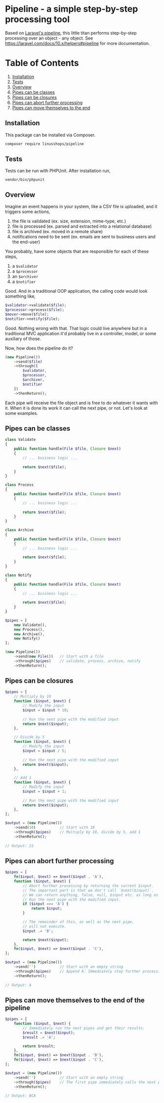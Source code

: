 # Pipeline - a simple step-by-step processing tool

Based on [Laravel's pipeline](https://laravel.com/api/master/Illuminate/Pipeline/Pipeline.html), this little titan
performs step-by-step processing over an object - any object. See https://laravel.com/docs/10.x/helpers#pipeline for more documentation.


# Table of Contents
1. [Installation](#installation)
1. [Tests](#tests)
1. [Overview](#overview)
1. [Pipes can be classes](#pipes-can-be-classes)
4. [Pipes can be closures](#pipes-can-be-closures)
2. [Pipes can abort further processing](#pipes-can-abort-further-processing)
3. [Pipes can move themselves to the end](#pipes-can-move-themselves-to-the-end-of-the-pipeline)

## Installation
This package can be installed via Composer. 

```bash 
composer require linusshops/pipeline
```

## Tests
Tests can be run with PHPUnit. After installation run, 

```bash'
vendor/bin/phpunit
```

## Overview
Imagine an event happens in your system, like a CSV file is uploaded, and it triggers some actions,

1. the file is validated (ex. size, extension, mime-type, etc.)
2. file is processed (ex. parsed and extracted into a relational database)
3. file is archived (ex. moved in a remote share)
4. notifications need to be sent (ex. emails are sent to business users and the end-user)

You probably, have some objects that are responsible for each of these steps,

1. a ```$validator```
2. a ```$processor```
3. an ```$archiver```
4. a ```$notifier```

Good. And in a traditional OOP application, the calling code would look something like,

```php
$validator->validate($file);
$processor->process($file);
$mover->move($file);
$notifier->notify($file);
```

Good. Nothing wrong with that. That logic could live anywhere but in a traditional MVC application it'd probably live in
a controller, model, or some auxiliary of those.

Now, how does the pipeline do it?

```php
(new Pipeline())
    ->send($file)
    ->through([
        $validator,
        $processor,
        $archiver,
        $notifier
    ])
    ->thenReturn();
```

Each pipe will receive the file object and is free to do whatever it wants with it. When it is done its work it can call the next pipe, or not. Let's look at some examples.

## Pipes can be classes
```php
class Validate
{
    public function handle(File $file, Closure $next)
    {        
        // ... business logic ...
    
        return $next($file);
    }
}

class Process
{
    public function handle(File $file, Closure $next)
    {        
        // ... business logic ...
    
        return $next($file);
    }
}

class Archive
{
    public function handle(File $file, Closure $next)
    {        
        // ... business logic ...
    
        return $next($file);
    }
}

class Notify
{
    public function handle(File $file, Closure $next)
    {        
        // ... business logic ...
    
        return $next($file);
    }
}

$pipes = [
    new Validate(),
    new Process(),
    new Archive(),
    new Notify()
];

(new Pipeline())
    ->send(new File())   // Start with a file
    ->through($pipes)    // validate, process, archive, notify
    ->thenReturn();
```

## Pipes can be closures
```php
$pipes = [
    // Multiply by 10
    function ($input, $next) {
        // Modify the input
        $input = $input * 10;
        
        // Run the next pipe with the modified input
        return $next($input);
    },

    // Divide by 5
    function ($input, $next) {
        // Modify the input
        $input = $input / 5;
        
        // Run the next pipe with the modified input
        return $next($input);
    },

    // Add 1
    function ($input, $next) {
        // Modify the input
        $input = $input + 1;
        
        // Run the next pipe with the modified input
        return $next($input);
    },
];

$output = (new Pipeline())
    ->send(10)           // Start with 10
    ->through($pipes)    // Multiply by 10, divide by 5, add 1
    ->thenReturn();
    
// Output: 21
```

## Pipes can abort further processing
```php
$pipes = [
    fn($input, $next) => $next($input . 'A'),
    function ($input, $next) {
        // Abort further processing by returning the current $input.
        // The important part is that we don't call `$next($input)`.
        // We can return anything, false, null, $input etc. as long as it doesn't
        // Run the next pipe with the modified input.
        if ($input === 'A') {
            return $input;
        }

        // The remainder of this, as well as the next pipe,
        // will not execute. 
        $input .= 'B';

        return $next($input);
    },
    fn($input, $next) => $next($input . 'C'),
];

$output = (new Pipeline())
    ->send('')           // Start with an empty string
    ->through($pipes)    // Append A. Immediately stop further processing and return A.
    ->thenReturn();
    
// Output: A
```

## Pipes can move themselves to the end of the pipeline
```php
$pipes = [
    function ($input, $next) {
        // Immediately run the next pipes and get their results.
        $result = $next($input);
        $result .= 'A';

        return $result;
    },
    fn($input, $next) => $next($input . 'B'),
    fn($input, $next) => $next($input . 'C'),
];

$output = (new Pipeline())
    ->send('')           // Start with an empty string
    ->through($pipes)    // The first pipe immediately calls the next pipe, so we move on to B, then C, then finally A is run at the end. 
    ->thenReturn();
    
// Output: BCA
```

